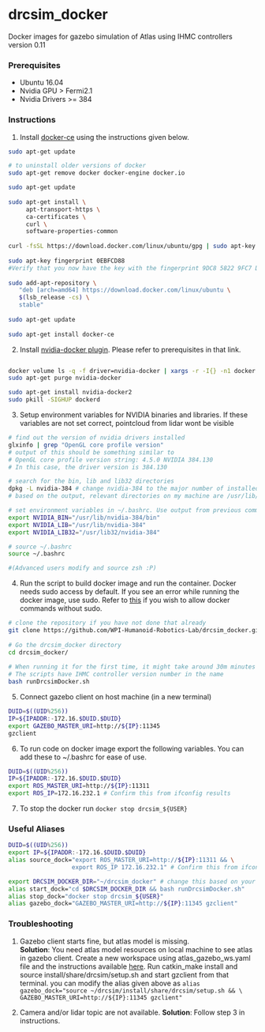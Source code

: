 # drcsim_docker
Docker images for gazebo simulation of Atlas using IHMC controllers version 0.11

### Prerequisites
* Ubuntu 16.04
* Nvidia GPU > Fermi2.1
* Nvidia Drivers >= 384

### Instructions
1. Install [docker-ce](https://docs.docker.com/install/linux/docker-ce/ubuntu/) using the instructions given below.
```bash
sudo apt-get update

# to uninstall older versions of docker
sudo apt-get remove docker docker-engine docker.io

sudo apt-get update
	
sudo apt-get install \
     apt-transport-https \
     ca-certificates \
     curl \
     software-properties-common
 	
curl -fsSL https://download.docker.com/linux/ubuntu/gpg | sudo apt-key add -
 	
sudo apt-key fingerprint 0EBFCD88
#Verify that you now have the key with the fingerprint 9DC8 5822 9FC7 DD38 854A E2D8 8D81 803C 0EBF CD88, by searching 	  	   the last 8 characters of the fingerprint.
 	
sudo add-apt-repository \
   "deb [arch=amd64] https://download.docker.com/linux/ubuntu \
   $(lsb_release -cs) \
   stable"
	
sudo apt-get update
	
sudo apt-get install docker-ce
```
2. Install [nvidia-docker plugin](https://github.com/nvidia/nvidia-docker/wiki/Installation-(version-2.0)). Please refer to prerequisites in that link.  
```bash

docker volume ls -q -f driver=nvidia-docker | xargs -r -I{} -n1 docker ps -q -a -f volume={} | xargs -r docker rm -f
sudo apt-get purge nvidia-docker

sudo apt-get install nvidia-docker2
sudo pkill -SIGHUP dockerd
```
3. Setup environment variables for NVIDIA binaries and libraries. If these variables are not set correct, pointcloud from lidar wont be visible
```bash
# find out the version of nvidia drivers installed
glxinfo | grep "OpenGL core profile version" 
# output of this should be something similar to 
# OpenGL core profile version string: 4.5.0 NVIDIA 384.130
# In this case, the driver version is 384.130

# search for the bin, lib and lib32 directories
dpkg -L nvidia-384 # change nvidia-384 to the major number of installed version
# based on the output, relevant directories on my machine are /usr/lib/nvidia-384/bin, /usr/lib/nvidia-384, and /usr/lib32/nvidia-384

# set environment variables in ~/.bashrc. Use output from previous commands to get the correct directory
export NVIDIA_BIN="/usr/lib/nvidia-384/bin"
export NVIDIA_LIB="/usr/lib/nvidia-384"
export NVIDIA_LIB32="/usr/lib32/nvidia-384"

# source ~/.bashrc
source ~/.bashrc

#(Advanced users modify and source zsh :P)

```
4. Run the script to build docker image and run the container. Docker needs sudo access by default. If you see an error while running the docker image, use sudo. Refer to [this](https://askubuntu.com/questions/477551/how-can-i-use-docker-without-sudo) if you wish to allow docker commands without sudo.
```bash
# clone the repository if you have not done that already
git clone https://github.com/WPI-Humanoid-Robotics-Lab/drcsim_docker.git  -b master --single-branch
	
# Go the drcsim_docker directory
cd drcsim_docker/
	
# When running it for the first time, it might take around 30m minutes or more depending on your internet speed
# The scripts have IHMC controller version number in the name
bash runDrcsimDocker.sh
```

5. Connect gazebo client on host machine (in a new terminal)
```bash
DUID=$((UID%256))
IP=${IPADDR:-172.16.$DUID.$DUID}
export GAZEBO_MASTER_URI=http://${IP}:11345  
gzclient
```
6. To run code on docker image export the following variables. You can add these to ~/.bashrc for ease of use.
```bash
DUID=$((UID%256))
IP=${IPADDR:-172.16.$DUID.$DUID}
export ROS_MASTER_URI=http://${IP}:11311
export ROS_IP=172.16.232.1 # Confirm this from ifconfig results
```

7. To stop the docker run `docker stop drcsim_${USER}`

### Useful Aliases
```bash
DUID=$((UID%256))
export IP=${IPADDR:-172.16.$DUID.$DUID}
alias source_dock="export ROS_MASTER_URI=http://${IP}:11311 && \
                  export ROS_IP 172.16.232.1" # Confirm this from ifconfig results

export DRCSIM_DOCKER_DIR="~/drcsim_docker" # change this based on your configuration
alias start_dock="cd $DRCSIM_DOCKER_DIR && bash runDrcsimDocker.sh"
alias stop_dock="docker stop drcsim_${USER}"
alias gazebo_dock="GAZEBO_MASTER_URI=http://${IP}:11345 gzclient"
```

### Troubleshooting
1. Gazebo client starts fine, but atlas model is missing.    
**Solution**: You need atlas model resources on local machine to see atlas in gazebo client. Create a new workspace using atlas_gazebo_ws.yaml file and the instructions available [here](https://github.com/WPI-Humanoid-Robotics-Lab/atlas_workspace). Run catkin_make install and source install/share/drcsim/setup.sh and start gzclient from that terminal. you can modify the alias given above as `alias gazebo_dock="source ~/drcsim/install/share/drcsim/setup.sh && \
                   GAZEBO_MASTER_URI=http://${IP}:11345 gzclient"`

2. Camera and/or lidar topic are not available.
**Solution**: Follow step 3 in instructions. 


